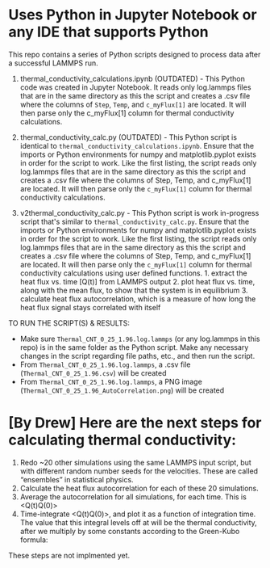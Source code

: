 # Uses Python in Jupyter Notebook or any IDE that supports Python

This repo contains a series of Python scripts designed to process data after a successful LAMMPS run.

  1. thermal_conductivity_calculations.ipynb (OUTDATED) - 
This Python code was created in Jupyter Notebook. It reads only log.lammps files that are in the same directory as this the script and creates a .csv file where the columns of `Step`, `Temp`, and `c_myFlux[1]` are located. It will then parse only the c_myFlux[1] column for thermal conductivity calculations.

  2. thermal_conductivity_calc.py (OUTDATED) - 
This Python script is identical to `thermal_conductivity_calculations.ipynb`. Ensure that the imports or Python environments for numpy and matplotlib.pyplot exists in order for the script to work. Like the first listing, the script reads only log.lammps files that are in the same directory as this the script and creates a .csv file where the columns of Step, Temp, and c_myFlux[1] are located. It will then parse only the `c_myFlux[1]` column for thermal conductivity calculations.

  3. v2thermal_conductivity_calc.py - 
This Python script is work in-progress script that's similar to `thermal_conductivity_calc.py`. Ensure that the imports or Python environments for numpy and matplotlib.pyplot exists in order for the script to work. Like the first listing, the script reads only log.lammps files that are in the same directory as this the script and creates a .csv file where the columns of Step, Temp, and c_myFlux[1] are located. It will then parse only the `c_myFlux[1]` column for thermal conductivity calculations using user defined functions.
    1. extract the heat flux vs. time [Q(t)] from LAMMPS output
    2. plot heat flux vs. time, along with the mean flux, to show that the system is in equilibrium
    3. calculate heat flux autocorrelation, which is a measure of how long the heat flux signal stays correlated with itself

TO RUN THE SCRIPT(S) & RESULTS:
  - Make sure `Thermal_CNT_0_25_1.96.log.lammps` (or any log.lammps in this repo) is in the same folder as the Python script. Make any necessary changes in the script regarding file paths, etc., and then run the script.
  - From `Thermal_CNT_0_25_1.96.log.lammps`, a .csv file (`Thermal_CNT_0_25_1.96.csv`) will be created
  - From `Thermal_CNT_0_25_1.96.log.lammps`, a PNG image (`Thermal_CNT_0_25_1.96_AutoCorrelation.png`) will be created


# [By Drew] Here are the next steps for calculating thermal conductivity:
1. Redo ~20 other simulations using the same LAMMPS input script, but with different random number seeds for the velocities. These are called “ensembles” in statistical physics.
2. Calculate the heat flux autocorrelation for each of these 20 simulations.
3. Average the autocorrelation for all simulations, for each time. This is <Q(t)Q(0)>
4. Time-integrate <Q(t)Q(0)>, and plot it as a function of integration time. The value that this integral levels off at will be the thermal conductivity, after we multiply by some constants according to the Green-Kubo formula:

These steps are not implmented yet.
